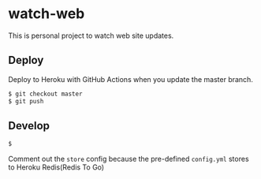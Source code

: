 # watch-web

This is personal project to watch web site updates.

## Deploy

Deploy to Heroku with GitHub Actions when you update the master branch.

```sh
$ git checkout master
$ git push
```

## Develop

```sh
$ 
```
Comment out the `store` config because the pre-defined `config.yml` stores to Heroku Redis(Redis To Go)
